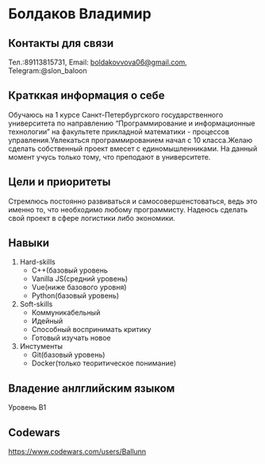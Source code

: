 # Болдаков Владимир
## Контакты для связи 
Тел.:89113815731, Email: boldakovvova06@gmail.com, Telegram:@slon_baloon
## Кратккая информация о себе
Обучаюсь на 1 курсе Санкт-Петербургского государственного университета по направлению “Программирование и информационные технологии” на факультете прикладной математики - процессов управления.Увлекаться программированием начал с 10 класса.Желаю сделать собственный проект вмесет с единомышленниками. На данный момент учусь только тому, что преподают в университете.
## Цели и приоритеты
Стремлюсь постоянно развиваться и самосовершенстоваться, ведь это именно то, что необходимо любому программисту. Надеюсь сделать свой проект в сфере логистики либо экономики.
## Навыки
1. Hard-skills
    - C++(базовый уровень
    - Vanilla JS(средний уровень)
    - Vue(ниже базового уровня)
    - Python(базовый уровень)
2. Soft-skills
    - Коммуникабельный
    - Идейный
    - Способный воспринимать критику
    - Готовый изучать новое
3. Инстументы
    - Git(базовый уровень)
    - Docker(только теоритическое понимание)
## Владение анлглийским языком
Уровень B1
## Codewars
https://www.codewars.com/users/Ballunn
